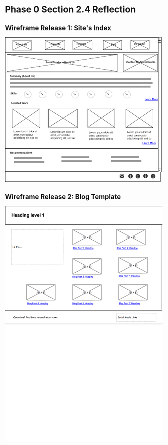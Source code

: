 # Phase 0 Section 2.4 Reflection

## Wireframe Release 1: Site's Index
![My sitemap for Section 2.3](imgs/wireframe-index.png)

## Wireframe Release 2: Blog Template

![My sitemap for Section 2.3](imgs/wireframe-blog-index.png)